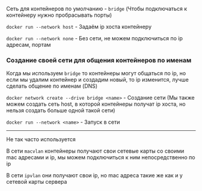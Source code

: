Сеть для контейнеров по умолчанию - ```bridge``` (Чтобы подключаться к контейнеру нужно пробрасывать порты)

```docker run --network host``` - Задаём ip хоста контейнеру
  
```docker run --network none``` - Без сети, не можем подключиться по ip адресам, портам

### Создание своей сети для общения контейнеров по именам
Когда мы используем ```bridge``` то контейнеры могут общаться по ip, но если мы удалим контейнер и создадим новый,
то ip изменится, лучше сделать общение по именам (DNS)

```docker network create --drive bridge <name>``` - Создание сети (Мы также можем создать сеть host, в которой контейнеры получат ip хоста, но нельзя создать больше одной такой сети)

```docker run --network <name>``` - Запуск в сети

---

Не так часто используется

В сети ```macvlan``` контейнеры получают свои сетевые карты со своими mac адресами и ip, мы можем подключиться к ним непосредственно по ip  

В сети ```ipvlan``` они получают свои ip, но mac адреса такие же как и у сетевой карты сервера

